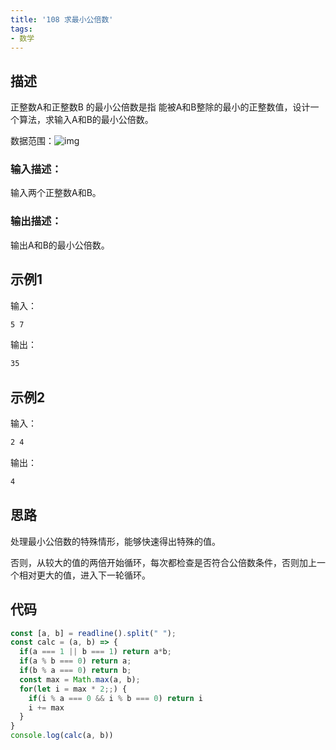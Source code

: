 ```yaml
---
title: '108 求最小公倍数'
tags:
- 数学
---
```


## 描述

正整数A和正整数B 的最小公倍数是指 能被A和B整除的最小的正整数值，设计一个算法，求输入A和B的最小公倍数。

数据范围：![img](https://www.nowcoder.com/equation?tex=1%20%5Cle%20a%2Cb%20%5Cle%20100000%20%5C)

### 输入描述：

输入两个正整数A和B。

### 输出描述：

输出A和B的最小公倍数。

## 示例1

输入：

```bash
5 7
```



输出：

```bash
35
```



## 示例2

输入：

```bash
2 4
```



输出：

```bash
4
```

## 思路

处理最小公倍数的特殊情形，能够快速得出特殊的值。

否则，从较大的值的两倍开始循环，每次都检查是否符合公倍数条件，否则加上一个相对更大的值，进入下一轮循环。

## 代码

```js
const [a, b] = readline().split(" ");
const calc = (a, b) => {
  if(a === 1 || b === 1) return a*b;
  if(a % b === 0) return a;
  if(b % a === 0) return b;
  const max = Math.max(a, b);
  for(let i = max * 2;;) {
    if(i % a === 0 && i % b === 0) return i
    i += max
  }
}
console.log(calc(a, b))
```

